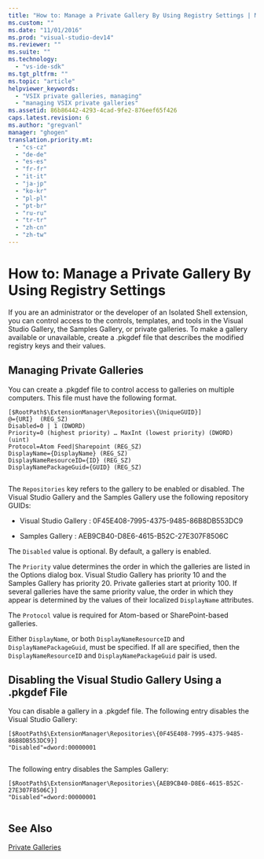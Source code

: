 ```yaml
---
title: "How to: Manage a Private Gallery By Using Registry Settings | Microsoft Docs"
ms.custom: ""
ms.date: "11/01/2016"
ms.prod: "visual-studio-dev14"
ms.reviewer: ""
ms.suite: ""
ms.technology: 
  - "vs-ide-sdk"
ms.tgt_pltfrm: ""
ms.topic: "article"
helpviewer_keywords: 
  - "VSIX private galleries, managing"
  - "managing VSIX private galleries"
ms.assetid: 86b86442-4293-4cad-9fe2-876eef65f426
caps.latest.revision: 6
ms.author: "gregvanl"
manager: "ghogen"
translation.priority.mt: 
  - "cs-cz"
  - "de-de"
  - "es-es"
  - "fr-fr"
  - "it-it"
  - "ja-jp"
  - "ko-kr"
  - "pl-pl"
  - "pt-br"
  - "ru-ru"
  - "tr-tr"
  - "zh-cn"
  - "zh-tw"
---
```

# How to: Manage a Private Gallery By Using Registry Settings
If you are an administrator or the developer of an Isolated Shell extension, you can control access to the controls, templates, and tools in the Visual Studio Gallery, the Samples Gallery, or private galleries. To make a gallery available or unavailable, create a .pkgdef file that describes the modified registry keys and their values.  
  
## Managing Private Galleries  
 You can create a .pkgdef file to control access to galleries on multiple computers. This file must have the following format.  
  
```  
[$RootPath$\ExtensionManager\Repositories\{UniqueGUID}]  
@={URI}  (REG_SZ)  
Disabled=0 | 1 (DWORD)  
Priority=0 (highest priority) … MaxInt (lowest priority) (DWORD) (uint)  
Protocol=Atom Feed|Sharepoint (REG_SZ)  
DisplayName={DisplayName} (REG_SZ)  
DisplayNameResourceID={ID} (REG_SZ)  
DisplayNamePackageGuid={GUID} (REG_SZ)  
  
```  
  
 The `Repositories` key refers to the gallery to be enabled or disabled. The Visual Studio Gallery and the Samples Gallery use the following repository GUIDs:  
  
-   Visual Studio Gallery : 0F45E408-7995-4375-9485-86B8DB553DC9  
  
-   Samples Gallery : AEB9CB40-D8E6-4615-B52C-27E307F8506C  
  
 The `Disabled` value is optional. By default, a gallery is enabled.  
  
 The `Priority` value determines the order in which the galleries are listed in the Options dialog box. Visual Studio Gallery has priority 10 and the Samples Gallery has priority 20. Private galleries start at priority 100. If several galleries have the same priority value, the order in which they appear is determined by the values of their localized `DisplayName` attributes.  
  
 The `Protocol` value is required for Atom-based or SharePoint-based galleries.  
  
 Either `DisplayName`, or both `DisplayNameResourceID` and `DisplayNamePackageGuid`, must be specified. If all are specified, then the `DisplayNameResourceID` and `DisplayNamePackageGuid` pair is used.  
  
## Disabling the Visual Studio Gallery Using a .pkgdef File  
 You can disable a gallery in a .pkgdef file. The following entry disables the Visual Studio Gallery:  
  
```  
[$RootPath$\ExtensionManager\Repositories\{0F45E408-7995-4375-9485-86B8DB553DC9}]  
"Disabled"=dword:00000001  
  
```  
  
 The following entry disables the Samples Gallery:  
  
```  
[$RootPath$\ExtensionManager\Repositories\{AEB9CB40-D8E6-4615-B52C-27E307F8506C}]  
"Disabled"=dword:00000001  
  
```  
  
## See Also  
 [Private Galleries](../extensibility/private-galleries.md)